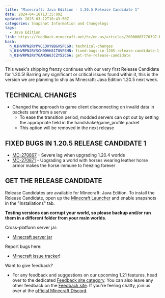 ```yaml
---
title: "Minecraft: Java Edition - 1.20.5 Release Candidate 1"
date: 2024-04-18T13:35:00Z
updated: 2025-03-12T10:43:50Z
categories: Snapshot Information and Changelogs
tags:
  - Java Edition
link: https://feedback.minecraft.net/hc/en-us/articles/26000007776397-Minecraft-Java-Edition-1-20-5-Release-Candidate-1
hash:
  h_01HVRPN2RYPVCC3XY9BGVSFCG9: technical-changes
  h_01HVRPN2RYSCH99VH81T8VF8HN: fixed-bugs-in-1205-release-candidate-1
  h_01HVRPN2RY7GAM3W8JCZY52CSA: get-the-release-candidate
---
```


This week's shipping frenzy continues with our very first Release Candidate for 1.20.5! Barring any significant or critical issues found within it, this is the version we are planning to ship as Minecraft: Java Edition 1.20.5 next week.

## TECHNICAL CHANGES

- Changed the approach to game client disconnecting on invalid data in packets sent from a server
  - To ease the transition period, modded servers can opt out by setting the appropriate field in the handshake/game_profile packet
  - This option will be removed in the next release

## FIXED BUGS IN 1.20.5 RELEASE CANDIDATE 1

- [MC-270867](https://bugs.mojang.com/browse/MC-270867) - Severe lag when upgrading 1.20.4 worlds
- [MC-270871](https://bugs.mojang.com/browse/MC-270871) - Upgrading a world with horses wearing leather horse armor makes the horse immune to freezing forever

## GET THE RELEASE CANDIDATE

Release Candidates are available for Minecraft: Java Edition. To install the Release Candidate, open up the [Minecraft Launcher](https://www.minecraft.net/download.html) and enable snapshots in the "Installations" tab.

**Testing versions can corrupt your world, so please backup and/or run them in a different folder from your main worlds.**

Cross-platform server jar:

- [Minecraft server jar](https://piston-data.mojang.com/v1/objects/ec45f58d589dc1b00b25c6798dd10d2af70867e5/server.jar)

Report bugs here:

- [Minecraft issue tracker](https://bugs.mojang.com/projects/MC/summary)!

Want to give feedback?

- For any feedback and suggestions on our upcoming 1.21 features, head over to the dedicated [Feedback site category](https://aka.ms/Minecraft121Feedback). You can also leave any other feedback on the [Feedback site](https://feedback.minecraft.net/). If you're feeling chatty, join us over at the [official Minecraft Discord](https://discordapp.com/invite/minecraft).
